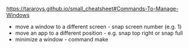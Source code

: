 https://tararoys.github.io/small_cheatsheet#Commands-To-Manage-Windows

- move a window to a different screen - snap screen number (e.g. 1)
- move an app to a different position - e.g. snap top right or snap full
- minimize a window - command make
